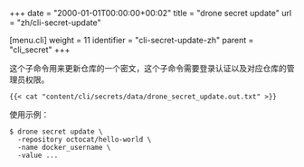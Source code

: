 +++
date = "2000-01-01T00:00:00+00:02"
title = "drone secret update"
url = "zh/cli-secret-update"

[menu.cli]
  weight = 11
  identifier = "cli-secret-update-zh"
  parent = "cli_secret"
+++

<!--This subcommand updates a secret in your repository secret store. Please note this command requires administrative privilege to the repository.-->

这个子命令用来更新仓库的一个密文，这个子命令需要登录认证以及对应仓库的管理员权限。

```text
{{< cat "content/cli/secrets/data/drone_secret_update.out.txt" >}}
```

使用示例：

```text
$ drone secret update \
  -repository octocat/hello-world \
  -name docker_username \
  -value ...
```
